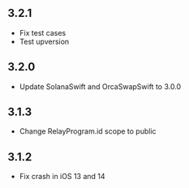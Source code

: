 ## 3.2.1

- Fix test cases
- Test upversion

## 3.2.0

- Update SolanaSwift and OrcaSwapSwift to 3.0.0

## 3.1.3

- Change RelayProgram.id scope to public

## 3.1.2

- Fix crash in iOS 13 and 14
